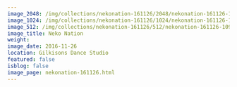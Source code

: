 ```yaml
---
image_2048: /img/collections/nekonation-161126/2048/nekonation-161126-109.jpg
image_1024: /img/collections/nekonation-161126/1024/nekonation-161126-109.jpg
image_512: /img/collections/nekonation-161126/512/nekonation-161126-109.jpg
image_title: Neko Nation
weight: 
image_date: 2016-11-26
location: Gilkisons Dance Studio
featured: false
isblog: false
image_page: nekonation-161126.html
---
```

